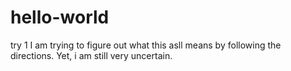 # hello-world
try 1
I am trying to figure out what this asll means by following the directions. Yet, i am still very uncertain. 
